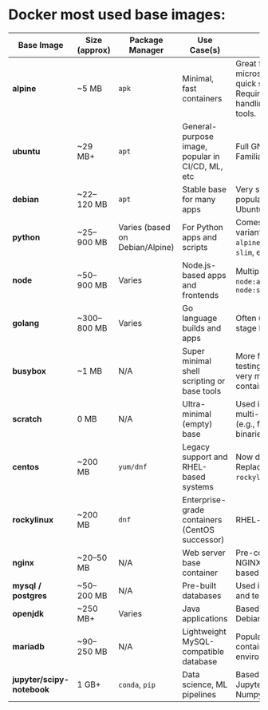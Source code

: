 # Docker most used base images:

| Base Image                 | Size (approx) | Package Manager                 | Use Case(s)                                      | Notes                                                                                   |
| -------------------------- | ------------- | ------------------------------- | ------------------------------------------------ | --------------------------------------------------------------------------------------- |
| **alpine**                 | \~5 MB        | `apk`                           | Minimal, fast containers                         | Great for microservices and quick startup. Requires careful handling for missing tools. |
| **ubuntu**                 | \~29 MB+      | `apt`                           | General-purpose image, popular in CI/CD, ML, etc | Full GNU toolchain. Familiar to most users.                                             |
| **debian**                 | \~22–120 MB   | `apt`                           | Stable base for many apps                        | Very stable and popular upstream of Ubuntu.                                             |
| **python**                 | \~25–900 MB   | Varies (based on Debian/Alpine) | For Python apps and scripts                      | Comes in many variants: `python:3.11-alpine`, `python:3.10-slim`, etc.                  |
| **node**                   | \~50–900 MB   | Varies                          | Node.js-based apps and frontends                 | Multiple variants like `node:alpine`, `node:slim`                                       |
| **golang**                 | \~300–800 MB  | Varies                          | Go language builds and apps                      | Often used with multi-stage builds.                                                     |
| **busybox**                | \~1 MB        | N/A                             | Super minimal shell scripting or base tools      | More for testing/debugging or very minimal containers.                                  |
| **scratch**                | 0 MB          | N/A                             | Ultra-minimal (empty) base                       | Used in final stage of multi-stage builds (e.g., for static binaries).                  |
| **centos**                 | \~200 MB      | `yum/dnf`                       | Legacy support and RHEL-based systems            | Now deprecated. Replaced by `rockylinux`, `alma`.                                       |
| **rockylinux**             | \~200 MB      | `dnf`                           | Enterprise-grade containers (CentOS successor)   | RHEL-compatible.                                                                        |
| **nginx**                  | \~20–50 MB    | N/A                             | Web server base container                        | Pre-configured with NGINX, sometimes based on Alpine.                                   |
| **mysql / postgres**       | \~50–200 MB   | N/A                             | Pre-built databases                              | Used in local dev, CI, and testing.                                                     |
| **openjdk**                | \~250 MB+     | Varies                          | Java applications                                | Based on Debian/Alpine/Ubuntu.                                                          |
| **mariadb**                | \~90–250 MB   | N/A                             | Lightweight MySQL-compatible database            | Popular in containerized environments.                                                  |
| **jupyter/scipy-notebook** | 1 GB+         | `conda`, `pip`                  | Data science, ML pipelines                       | Based on Debian with Jupyter, Pandas, Numpy, etc.                                       |

